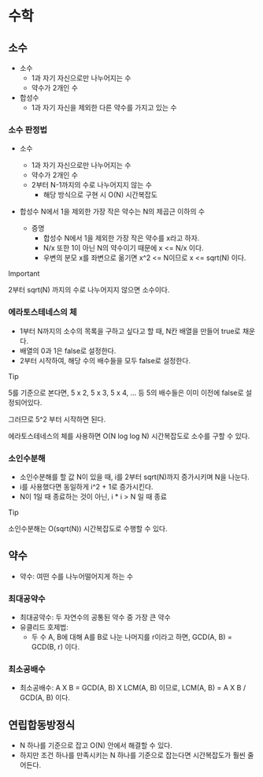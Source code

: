 # 수학

## 소수

- 소수
  - 1과 자기 자신으로만 나누어지는 수
  - 약수가 2개인 수
- 합성수
  - 1과 자기 자신을 제외한 다른 약수를 가지고 있는 수

### 소수 판정법

- 소수

  - 1과 자기 자신으로만 나누어지는 수
  - 약수가 2개인 수
  - 2부터 N-1까지의 수로 나누어지지 않는 수
    - 해당 방식으로 구현 시 O(N) 시간복잡도

- 합성수 N에서 1을 제외한 가장 작은 약수는 N의 제곱근 이하의 수
  - 증명
    - 합성수 N에서 1을 제외한 가장 작은 약수를 x라고 하자.
    - N/x 또한 1이 아닌 N의 약수이기 때문에 x <= N/x 이다.
    - 우변의 분모 x를 좌변으로 옮기면 x^2 <= N이므로 x <= sqrt(N) 이다.

> [!IMPORTANT]
>
> 2부터 sqrt(N) 까지의 수로 나누어지지 않으면 소수이다.

### 에라토스테네스의 체

- 1부터 N까지의 소수의 목록을 구하고 싶다고 할 때, N칸 배열을 만들어 true로 채운다.
- 배열의 0과 1은 false로 설정한다.
- 2부터 시작하여, 해당 수의 배수들을 모두 false로 설정한다.

> [!TIP]
>
> 5를 기준으로 본다면, 5 x 2, 5 x 3, 5 x 4, ... 등 5의 배수들은 이미 이전에 false로 설정되어있다.
>
> 그러므로 5^2 부터 시작하면 된다.
>
> 에라토스테네스의 체를 사용하면 O(N log log N) 시간복잡도로 소수를 구할 수 있다.

### 소인수분해

- 소인수분해를 할 값 N이 있을 때, i를 2부터 sqrt(N)까지 증가시키며 N을 나눈다.
- i를 사용했다면 동일하게 i^2 + 1로 증가시킨다.
- N이 1일 때 종료하는 것이 아닌, i \* i > N 일 때 종료

> [!TIP]
>
> 소인수분해는 O(sqrt(N)) 시간복잡도로 수행할 수 있다.

## 약수

- 약수: 여떤 수를 나누어떨어지게 하는 수

### 최대공약수

- 최대공약수: 두 자연수의 공통된 약수 중 가장 큰 약수
- 유클리드 호제법:
  - 두 수 A, B에 대해 A를 B로 나눈 나머지를 r이라고 하면, GCD(A, B) = GCD(B, r) 이다.

### 최소공배수

- 최소공배수: A X B = GCD(A, B) X LCM(A, B) 이므로, LCM(A, B) = A X B / GCD(A, B) 이다.

## 연립합동방정식

- N 하나를 기준으로 잡고 O(N) 안에서 해결할 수 있다.
- 하지만 조건 하나를 만족시키는 N 하나를 기준으로 잡는다면 시간복잡도가 훨씬 줄어든다.
